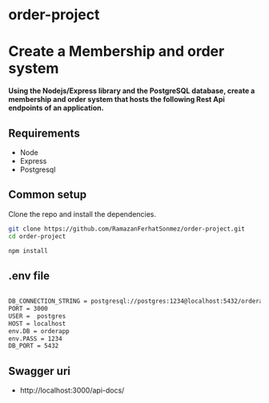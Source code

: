 # order-project
Create a Membership and order system
=====================

**Using the Nodejs/Express library and the PostgreSQL database, create a membership and order system that hosts the following Rest Api endpoints of an application.**

## Requirements

* Node
* Express
* Postgresql

## Common setup

Clone the repo and install the dependencies.

```bash
git clone https://github.com/RamazanFerhatSonmez/order-project.git
cd order-project
```

```bash
npm install
```
## .env file

```bash

DB_CONNECTION_STRING = postgresql://postgres:1234@localhost:5432/orderapp
PORT = 3000
USER =  postgres
HOST = localhost
env.DB = orderapp
env.PASS = 1234
DB_PORT = 5432

```
## Swagger uri

* http://localhost:3000/api-docs/
